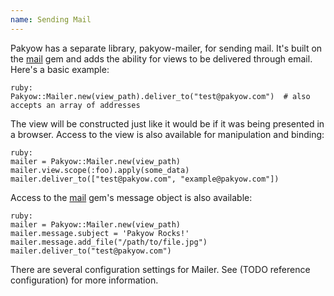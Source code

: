 ```yaml
---
name: Sending Mail
---
```


Pakyow has a separate library, pakyow-mailer, for sending mail. It's built on the <a href="https://github.com/mikel/mail" target="_blank">mail</a> gem and adds the ability for views to be delivered through email. Here's a basic example:

	ruby:
	Pakyow::Mailer.new(view_path).deliver_to("test@pakyow.com")  # also accepts an array of addresses

The view will be constructed just like it would be if it was being presented in a browser. Access to the view is also available for manipulation and binding:

	ruby:
	mailer = Pakyow::Mailer.new(view_path)
	mailer.view.scope(:foo).apply(some_data)
	mailer.deliver_to(["test@pakyow.com", "example@pakyow.com"])

Access to the <a href="https://github.com/mikel/mail" target="_blank">mail</a> gem's message object is also available:

	ruby:
	mailer = Pakyow::Mailer.new(view_path)
	mailer.message.subject = 'Pakyow Rocks!'
	mailer.message.add_file("/path/to/file.jpg")
	mailer.deliver_to("test@pakyow.com")

There are several configuration settings for Mailer. See (TODO reference configuration) for more information.